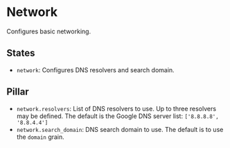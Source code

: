 # Network

Configures basic networking.

## States

- `network`: Configures DNS resolvers and search domain.

## Pillar

- `network.resolvers`: List of DNS resolvers to use. Up to three resolvers may be defined. The default is the Google DNS server list: `['8.8.8.8', '8.8.4.4']`
- `network.search_domain`: DNS search domain to use. The default is to use the `domain` grain.
